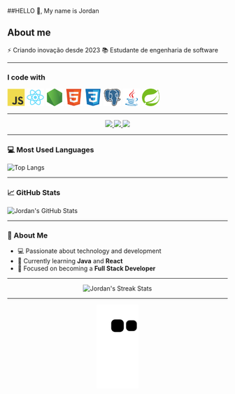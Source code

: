 ##HELLO 👋, My name is Jordan

## About me
⚡ Criando inovação desde 2023
📚 Estudante de engenharia de software

------------------------------------------------------------------------------------------------------------------------------------------

###  I code with
<p align="left">
  <img src="https://raw.githubusercontent.com/devicons/devicon/master/icons/javascript/javascript-original.svg" width="40" height="40" />
  <img src="https://raw.githubusercontent.com/devicons/devicon/master/icons/react/react-original.svg" width="40" height="40" />
  <img src="https://raw.githubusercontent.com/devicons/devicon/master/icons/nodejs/nodejs-original.svg" width="40" height="40" />
  <img src="https://raw.githubusercontent.com/devicons/devicon/master/icons/html5/html5-original.svg" width="40" height="40" />
  <img src="https://raw.githubusercontent.com/devicons/devicon/master/icons/css3/css3-original.svg" width="40" height="40" />
  <img src="https://raw.githubusercontent.com/devicons/devicon/master/icons/postgresql/postgresql-original.svg" width="40" height="40" />
  <img src="https://raw.githubusercontent.com/devicons/devicon/master/icons/java/java-original.svg" width="40" height="40" />
  <img src="https://raw.githubusercontent.com/devicons/devicon/master/icons/spring/spring-original.svg" width="40" height="40" />
</p>

------------------------------------------------------------------------------------------------------------------------------------------

<p align="center">
  <a href="https://www.youtube.com/@SEU_CANAL" target="_blank">
    <img src="https://img.shields.io/badge/YOUTUBE-red?style=for-the-badge&logo=youtube&logoColor=white" />
  </a>
  <a href="https://github.com/jordanpinheiro" target="_blank">
    <img src="https://img.shields.io/badge/GITHUB-black?style=for-the-badge&logo=github&logoColor=white" />
  </a>
  <a href="https://www.linkedin.com/in/SEU-LINKEDIN" target="_blank">
    <img src="https://img.shields.io/badge/LINKEDIN-blue?style=for-the-badge&logo=linkedin&logoColor=white" />
  </a>
</p>

---

### 💻 Most Used Languages
![Top Langs](https://github-readme-stats.vercel.app/api/top-langs/?username=jordanpinheiro&layout=compact&theme=tokyonight)

---

### 📈 GitHub Stats
![Jordan's GitHub Stats](https://github-readme-stats.vercel.app/api?username=jordanpinheiro&show_icons=true&theme=tokyonight&count_private=true)

---

### 🧠 About Me
- 💻 Passionate about technology and development  
- 🌱 Currently learning **Java** and **React**  
- 🚀 Focused on becoming a **Full Stack Developer**

---

<p align="center">
  <img src="https://github-readme-streak-stats.herokuapp.com/?user=jordanpinheiro&theme=tokyonight" alt="Jordan's Streak Stats" />
</p>

---

<p align="center">
  <img src="https://github.com/rafaballerini/rafaballerini/blob/main/github-contribution-grid-snake.svg" alt="Snake animation" />
</p>
